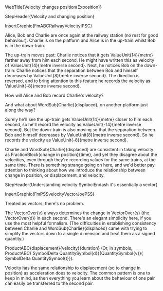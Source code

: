WebTitle{Velocity changes position(Exposition)}

StepHeader{Velocity and changing position}

InsertGraphic{FmABCRailwayVelocityIPSC}

Alice, Bob and Charlie are once again at the railway station (no rest for good behaviour). Charlie is on the platform and Alice is in the up-train whilst Bob is in the down-train.

The up-train moves past: Charlie notices that it gets  ValueUnit{14}{metre} farther away from him each second. He might have written this as  velocity of  ValueUnit{14}{metre inverse second}. Next, he notices Bob on the down-train: Charlie notices that the separation between Bob and himself decreases by  ValueUnit{8}{metre inverse second}. The direction is reversed, and to bring attention to this feature he records the velocity as  ValueUnit{-8}{metre inverse second}.

How will Alice and Bob record Charlie's velocity?

And what about WordSub{Charlie}{displaced}, on another platform just along the way?

Surely he'll see the up-train gets  ValueUnit{14}{metre} closer to him each second, so he'll record the velocity as  ValueUnit{-14}{metre inverse second}. But the down-train is also moving so that the separation between Bob and himself decreases by ValueUnit{8}{metre inverse second}. So he records the velocity as  ValueUnit{-8}{metre inverse second}.

Charlie and WordSub{Charlie}{displaced} are consistent in taking velocity as FractionBlock{change in position}{time}, and yet they disagree about the velocities, even through they're recording values for the same trains, at the same time. There is something strange going on here, and we'd better pay attention to thinking about how we introduce the relationship between change in position, or displacement, and velocity.

StepHeader{Understanding velocity SymbolEndash it's essentially a vector}

InsertGraphic{FmPSSvelocityVectorJoePSS}

Treated as vectors, there's no problem.

The VectorOver{v} always determines  the change in VectorOver{s}  (the VectorOver{d}) in each second. There's an elegant simplicity here, if you use the most helpful formalism. (The difficulties in establishing consistency between Charlie and WordSub{Charlie}{displaced} came with trying to simplify the vectors down to a single dimension and treat them as a signed quantity.)

ProductABC{displacement}{velocity}{duration} (Or, in symbols, ProductABC{ SymbolDelta QuantitySymbol{d}}{QuantitySymbol{v}}{ SymbolDelta QuantitySymbol{t}}).

Velocity has the same relationship to displacement (so to change in position) as acceleration does to velocity. The common pattern is one to keep in mind, as then everything you learn about the behaviour of one pair can easily be transferred to the second pair.

